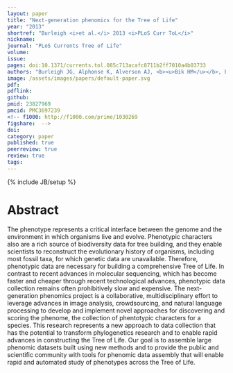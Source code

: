 ```yaml
---
layout: paper
title: "Next-generation phenomics for the Tree of Life"
year: "2013"
shortref: "Burleigh <i>et al.</i> 2013 <i>PLoS Curr ToL</i>"
nickname: 
journal: "PLoS Currents Tree of Life"
volume: 
issue: 
pages: doi:10.1371/currents.tol.085c713acafc8711b2ff7010a4b03733
authors: "Burleigh JG, Alphonse K, Alverson AJ, <b><u>Bik HM</u></b>, Blank CE, Cirranello AL, Cui H, Daly M, Dietterich TG, Gasparich G, Irvine J, Julius M, Kaufman S, Law E, Liu J, Moore LR, O’Leary MA, Passarotti M, Ranade S, Simmons NB, Stevenson DW, Thacker RW, Theriot EC, Todorovic S, Velazco PM, Walls RL, Wolfe JM, Yu A"
image: /assets/images/papers/default-paper.svg
pdf:
pdflink:
github: 
pmid: 23827969
pmcid: PMC3697239
<!-- f1000: http://f1000.com/prime/1030269
figshare:  -->
doi:
category: paper
published: true
peerreview: true
review: true
tags: 
---
```

{% include JB/setup %}

# Abstract

The phenotype represents a critical interface between the genome and the environment in which organisms live and evolve. Phenotypic characters also are a rich source of biodiversity data for tree building, and they enable scientists to reconstruct the evolutionary history of organisms, including most fossil taxa, for which genetic data are unavailable. Therefore, phenotypic data are necessary for building a comprehensive Tree of Life. In contrast to recent advances in molecular sequencing, which has become faster and cheaper through recent technological advances, phenotypic data collection remains often prohibitively slow and expensive. The next-generation phenomics project is a collaborative, multidisciplinary effort to leverage advances in image analysis, crowdsourcing, and natural language processing to develop and implement novel approaches for discovering and scoring the phenome, the collection of phentotypic characters for a species. This research represents a new approach to data collection that has the potential to transform phylogenetics research and to enable rapid advances in constructing the Tree of Life. Our goal is to assemble large phenomic datasets built using new methods and to provide the public and scientific community with tools for phenomic data assembly that will enable rapid and automated study of phenotypes across the Tree of Life.
